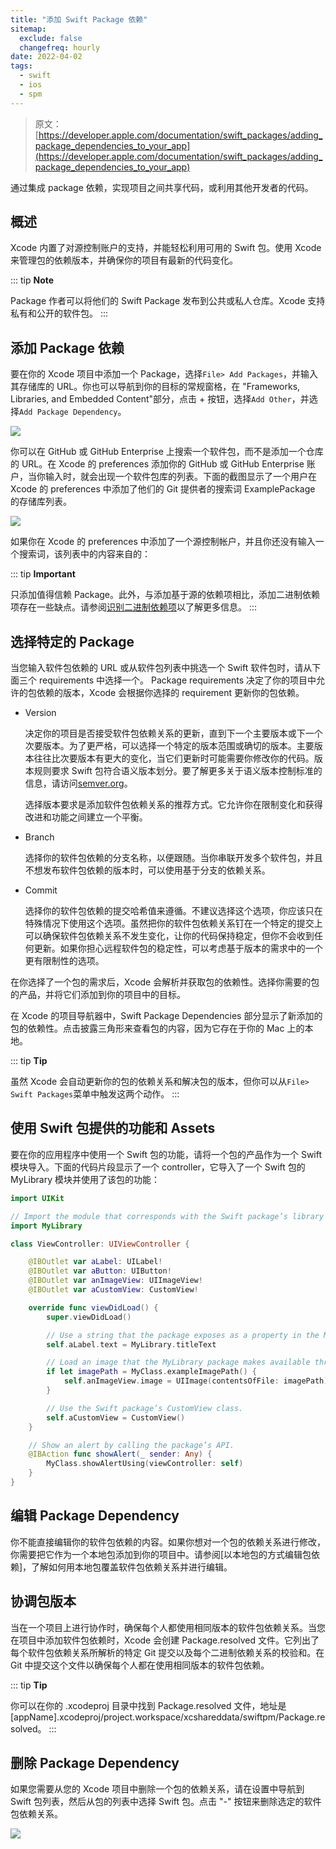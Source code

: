 ```yaml
---
title: "添加 Swift Package 依赖"
sitemap:
  exclude: false
  changefreq: hourly
date: 2022-04-02
tags:
  - swift
  - ios
  - spm
---
```


> 原文：[https://developer.apple.com/documentation/swift_packages/adding_package_dependencies_to_your_app](https://developer.apple.com/documentation/swift_packages/adding_package_dependencies_to_your_app)

通过集成 package 依赖，实现项目之间共享代码，或利用其他开发者的代码。

## 概述

Xcode 内置了对源控制账户的支持，并能轻松利用可用的 Swift 包。使用 Xcode 来管理包的依赖版本，并确保你的项目有最新的代码变化。

::: tip
**Note**

Package 作者可以将他们的 Swift Package 发布到公共或私人仓库。Xcode 支持私有和公开的软件包。
:::

## 添加 Package 依赖

要在你的 Xcode 项目中添加一个 Package，选择`File> Add Packages`，并输入其存储库的 URL。你也可以导航到你的目标的常规窗格，在 "Frameworks, Libraries, and Embedded Content"部分，点击 + 按钮，选择`Add Other`，并选择`Add Package Dependency`。

![](http://blog.oldbird.run/mweb/16489060301766.jpg)

你可以在 GitHub 或 GitHub Enterprise 上搜索一个软件包，而不是添加一个仓库的 URL。在 Xcode 的 preferences 添加你的 GitHub 或 GitHub Enterprise 账户，当你输入时，就会出现一个软件包库的列表。下面的截图显示了一个用户在 Xcode 的 preferences 中添加了他们的 Git 提供者的搜索词 ExamplePackage 的存储库列表。

![](http://blog.oldbird.run/mweb/16489061783290.jpg)

如果你在 Xcode 的 preferences 中添加了一个源控制帐户，并且你还没有输入一个搜索词，该列表中的内容来自的：

::: tip
**Important**

只添加值得信赖 Package。此外，与添加基于源的依赖项相比，添加二进制依赖项存在一些缺点。请参阅[识别二进制依赖项]()以了解更多信息。
:::

## 选择特定的 Package

当您输入软件包依赖的 URL 或从软件包列表中挑选一个 Swift 软件包时，请从下面三个 requirements 中选择一个。 Package requirements 决定了你的项目中允许的包依赖的版本，Xcode 会根据你选择的 requirement 更新你的包依赖。

- Version

  决定你的项目是否接受软件包依赖关系的更新，直到下一个主要版本或下一个次要版本。为了更严格，可以选择一个特定的版本范围或确切的版本。主要版本往往比次要版本有更大的变化，当它们更新时可能需要你修改你的代码。版本规则要求 Swift 包符合语义版本划分。要了解更多关于语义版本控制标准的信息，请访问[semver.org](https://semver.org/)。

  选择版本要求是添加软件包依赖关系的推荐方式。它允许你在限制变化和获得改进和功能之间建立一个平衡。

- Branch

  选择你的软件包依赖的分支名称，以便跟随。当你串联开发多个软件包，并且不想发布软件包依赖的版本时，可以使用基于分支的依赖关系。

- Commit

  选择你的软件包依赖的提交哈希值来遵循。不建议选择这个选项，你应该只在特殊情况下使用这个选项。虽然把你的软件包依赖关系钉在一个特定的提交上可以确保软件包依赖关系不发生变化，让你的代码保持稳定，但你不会收到任何更新。如果你担心远程软件包的稳定性，可以考虑基于版本的需求中的一个更有限制性的选项。

在你选择了一个包的需求后，Xcode 会解析并获取包的依赖性。选择你需要的包的产品，并将它们添加到你的项目中的目标。

在 Xcode 的项目导航器中，Swift Package Dependencies 部分显示了新添加的包的依赖性。点击披露三角形来查看包的内容，因为它存在于你的 Mac 上的本地。

::: tip
**Tip**

虽然 Xcode 会自动更新你的包的依赖关系和解决包的版本，但你可以从`File> Swift Packages`菜单中触发这两个动作。
:::

## 使用 Swift 包提供的功能和 Assets

要在你的应用程序中使用一个 Swift 包的功能，请将一个包的产品作为一个 Swift 模块导入。下面的代码片段显示了一个 controller，它导入了一个 Swift 包的 MyLibrary 模块并使用了该包的功能：

```swift
import UIKit

// Import the module that corresponds with the Swift package’s library product MyLibrary.
import MyLibrary

class ViewController: UIViewController {

    @IBOutlet var aLabel: UILabel!
    @IBOutlet var aButton: UIButton!
    @IBOutlet var anImageView: UIImageView!
    @IBOutlet var aCustomView: CustomView!

    override func viewDidLoad() {
        super.viewDidLoad()

        // Use a string that the package exposes as a property in the MyLibrary file.
        self.aLabel.text = MyLibrary.titleText

        // Load an image that the MyLibrary package makes available through a class method.
        if let imagePath = MyClass.exampleImagePath() {
            self.anImageView.image = UIImage(contentsOfFile: imagePath)
        }

        // Use the Swift package’s CustomView class.
        self.aCustomView = CustomView()
    }

    // Show an alert by calling the package’s API.
    @IBAction func showAlert(_ sender: Any) {
        MyClass.showAlertUsing(viewController: self)
    }
}
```

## 编辑 Package Dependency

你不能直接编辑你的软件包依赖的内容。如果你想对一个包的依赖关系进行修改，你需要把它作为一个本地包添加到你的项目中。请参阅[以本地包的方式编辑包依赖]，了解如何用本地包覆盖软件包依赖关系并进行编辑。

## 协调包版本

当在一个项目上进行协作时，确保每个人都使用相同版本的软件包依赖关系。当您在项目中添加软件包依赖时，Xcode 会创建 Package.resolved 文件。它列出了每个软件包依赖关系所解析的特定 Git 提交以及每个二进制依赖关系的校验和。在 Git 中提交这个文件以确保每个人都在使用相同版本的软件包依赖。

::: tip
**Tip**

你可以在你的 .xcodeproj 目录中找到 Package.resolved 文件，地址是 [appName].xcodeproj/project.workspace/xcshareddata/swiftpm/Package.resolved。
:::

## 删除 Package Dependency

如果您需要从您的 Xcode 项目中删除一个包的依赖关系，请在设置中导航到 Swift 包列表，然后从包的列表中选择 Swift 包。点击 "-" 按钮来删除选定的软件包依赖关系。

![](https://docs-assets.developer.apple.com/published/a687950960/a60b2460-f930-4bfe-bf46-4f57bfac42f2.png)
